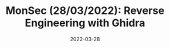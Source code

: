---
title: "MonSec (28/03/2022): Reverse Engineering with Ghidra"
date: 2022-03-28
showDateUpdated: false
# showReadingTime: false
# showWordCount: false
tags: [MonSec, reversing, Ghidra, C, Go]
externalUrl: https://youtu.be/893L13SxDUg
_build: {render: link}
---